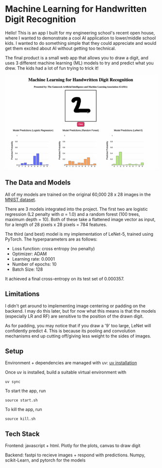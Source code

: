 # Machine Learning for Handwritten Digit Recognition

Hello! This is an app I built for my engineering school's recent open house, where I wanted to demonstrate a cool AI application to lower/middle school kids. I wanted to do something simple that they could appreciate and would get them excited about AI without getting too technical. 

The final product is a small web app that allows you to draw a digit, and uses 3 different machine learning (ML) models to try and predict what you drew. The kids had a lot of fun trying to trick it!

![mnist_drawer_gif](images/mnist_drawer_gif.gif)

## The Data and Models

All of my models are trained on the original 60,000 28 x 28 images in the [MNIST dataset](https://paperswithcode.com/dataset/mnist). 

There are 3 models integrated into the project. The first two are logistic regression (L2 penalty with $\alpha$ = 1.0) and a random forest (100 trees, maximum depth = 10). Both of these take a flattened image vector as input, for a length of 28 pixels x 28 pixels = 784 features.

The third (and best) model is my implementation of LeNet-5, trained using PyTorch. The hyperparameters are as follows:

- Loss function: cross entropy (no penalty)
- Optimizer: ADAM
- Learning rate: 0.0001
- Number of epochs: 10
- Batch Size: 128

It achieved a final cross-entropy on its test set of 0.000357.

## Limitations

I didn't get around to implementing image centering or padding on the backend. I may do this later, but for now what this means is that the models (especially LR and RF) are sensitive to the position of the drawn digit.

As for padding, you may notice that if you draw a '9' too large, LeNet will confidently predict 4. This is because its pooling and convolution mechanisms end up cutting off/giving less weight to the sides of images.

## Setup

Environment + dependencies are managed with uv: [uv installation](https://docs.astral.sh/uv/getting-started/installation/)

Once uv is installed, build a suitable virtual environment with 

```
uv sync
```

To start the app, run

```
source start.sh
```

To kill the app, run

```
source kill.sh
```

## Tech Stack

Frontend: javascript + html. Plotly for the plots, canvas to draw digit

Backend: fastpi to recieve images + respond with predictions. Numpy, scikit-Learn, and pytorch for the models
